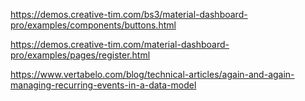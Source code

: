 https://demos.creative-tim.com/bs3/material-dashboard-pro/examples/components/buttons.html

https://demos.creative-tim.com/material-dashboard-pro/examples/pages/register.html

https://www.vertabelo.com/blog/technical-articles/again-and-again-managing-recurring-events-in-a-data-model